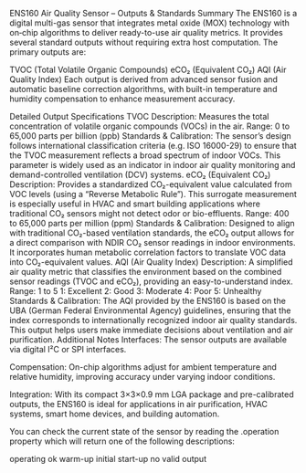 ENS160 Air Quality Sensor – Outputs & Standards Summary
The ENS160 is a digital multi-gas sensor that integrates metal oxide (MOX) technology with on‐chip algorithms to deliver ready-to-use air quality metrics. It provides several standard outputs without requiring extra host computation. The primary outputs are:

TVOC (Total Volatile Organic Compounds)
eCO₂ (Equivalent CO₂)
AQI (Air Quality Index)
Each output is derived from advanced sensor fusion and automatic baseline correction algorithms, with built-in temperature and humidity compensation to enhance measurement accuracy.

Detailed Output Specifications
TVOC
Description:
Measures the total concentration of volatile organic compounds (VOCs) in the air.
Range:
0 to 65,000 parts per billion (ppb)
Standards & Calibration:
The sensor’s design follows international classification criteria (e.g. ISO 16000-29) to ensure that the TVOC measurement reflects a broad spectrum of indoor VOCs. This parameter is widely used as an indicator in indoor air quality monitoring and demand-controlled ventilation (DCV) systems.
eCO₂ (Equivalent CO₂)
Description:
Provides a standardized CO₂-equivalent value calculated from VOC levels (using a “Reverse Metabolic Rule”). This surrogate measurement is especially useful in HVAC and smart building applications where traditional CO₂ sensors might not detect odor or bio-effluents.
Range:
400 to 65,000 parts per million (ppm)
Standards & Calibration:
Designed to align with traditional CO₂-based ventilation standards, the eCO₂ output allows for a direct comparison with NDIR CO₂ sensor readings in indoor environments. It incorporates human metabolic correlation factors to translate VOC data into CO₂-equivalent values.
AQI (Air Quality Index)
Description:
A simplified air quality metric that classifies the environment based on the combined sensor readings (TVOC and eCO₂), providing an easy-to-understand index.
Range:
1 to 5
1: Excellent
2: Good
3: Moderate
4: Poor
5: Unhealthy
Standards & Calibration:
The AQI provided by the ENS160 is based on the UBA (German Federal Environmental Agency) guidelines, ensuring that the index corresponds to internationally recognized indoor air quality standards. This output helps users make immediate decisions about ventilation and air purification.
Additional Notes
Interfaces:
The sensor outputs are available via digital I²C or SPI interfaces.

Compensation:
On-chip algorithms adjust for ambient temperature and relative humidity, improving accuracy under varying indoor conditions.

Integration:
With its compact 3×3×0.9 mm LGA package and pre-calibrated outputs, the ENS160 is ideal for applications in air purification, HVAC systems, smart home devices, and building automation.

You can check the current state of the sensor by reading the .operation property which will return one of the following descriptions:

operating ok
warm-up
initial start-up
no valid output